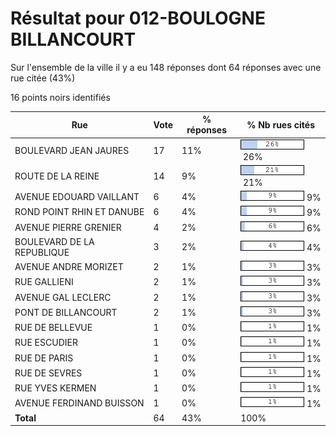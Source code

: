 # Résultat pour 012-BOULOGNE BILLANCOURT

Sur l'ensemble de la ville il y a eu 148 réponses dont 64 réponses avec une rue citée (43%)

16 points noirs identifiés

| Rue | Vote | % réponses | % Nb rues cités|
|-----|------|------------|----------------|
| BOULEVARD JEAN JAURES | 17 | 11% | <img src="../../img/bar_26.gif" />&nbsp;26%|
| ROUTE DE LA REINE | 14 | 9% | <img src="../../img/bar_21.gif" />&nbsp;21%|
| AVENUE EDOUARD VAILLANT | 6 | 4% | <img src="../../img/bar_9.gif" />&nbsp;9%|
| ROND POINT RHIN ET DANUBE | 6 | 4% | <img src="../../img/bar_9.gif" />&nbsp;9%|
| AVENUE PIERRE GRENIER | 4 | 2% | <img src="../../img/bar_6.gif" />&nbsp;6%|
| BOULEVARD DE LA REPUBLIQUE | 3 | 2% | <img src="../../img/bar_4.gif" />&nbsp;4%|
| AVENUE ANDRE MORIZET | 2 | 1% | <img src="../../img/bar_3.gif" />&nbsp;3%|
| RUE GALLIENI | 2 | 1% | <img src="../../img/bar_3.gif" />&nbsp;3%|
| AVENUE GAL LECLERC | 2 | 1% | <img src="../../img/bar_3.gif" />&nbsp;3%|
| PONT DE BILLANCOURT | 2 | 1% | <img src="../../img/bar_3.gif" />&nbsp;3%|
| RUE DE BELLEVUE | 1 | 0% | <img src="../../img/bar_1.gif" />&nbsp;1%|
| RUE ESCUDIER | 1 | 0% | <img src="../../img/bar_1.gif" />&nbsp;1%|
| RUE DE PARIS | 1 | 0% | <img src="../../img/bar_1.gif" />&nbsp;1%|
| RUE DE SEVRES | 1 | 0% | <img src="../../img/bar_1.gif" />&nbsp;1%|
| RUE YVES KERMEN | 1 | 0% | <img src="../../img/bar_1.gif" />&nbsp;1%|
| AVENUE FERDINAND BUISSON | 1 | 0% | <img src="../../img/bar_1.gif" />&nbsp;1%|
| **Total** | 64 | 43% | 100%|
